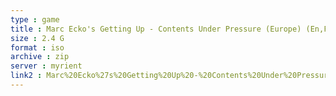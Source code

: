 ```yaml
---
type : game
title : Marc Ecko's Getting Up - Contents Under Pressure (Europe) (En,Fr,De,Es,It)
size : 2.4 G
format : iso
archive : zip
server : myrient
link2 : Marc%20Ecko%27s%20Getting%20Up%20-%20Contents%20Under%20Pressure%20%28Europe%29%20%28En%2CFr%2CDe%2CEs%2CIt%29
---
```

